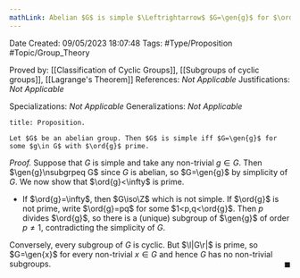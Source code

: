 ```yaml
---
mathLink: Abelian $G$ is simple $\Leftrightarrow$ $G=\gen{g}$ for $\ord{g}$ prime
---
```


<div class="topSpace"></div>

Date Created: 09/05/2023 18:07:48
Tags: #Type/Proposition #Topic/Group_Theory

Proved by: [[Classification of Cyclic Groups]], [[Subgroups of cyclic groups]], [[Lagrange's Theorem]]
References: <i>Not Applicable</i>
Justifications: <i>Not Applicable</i>

Specializations: <i>Not Applicable</i>
Generalizations: <i>Not Applicable</i>

``` ad-Proposition
title: Proposition.

Let $G$ be an abelian group. Then $G$ is simple iff $G=\gen{g}$ for some $g\in G$ with $\ord{g}$ prime.

```

<i>Proof.</i> Suppose that $G$ is simple and take any non-trivial $g\in G$. Then $\gen{g}\nsubgrpeq G$ since $G$ is abelian, so $G=\gen{g}$ by simplicity of $G$. We now show that $\ord{g}<\infty$ is prime.
* If $\ord{g}=\infty$, then $G\iso\Z$ which is not simple. If $\ord{g}$ is not prime, write $\ord{g}=pq$ for some $1<p,q<\ord{g}$. Then $p$ divides $\ord{g}$, so there is a (unique) subgroup of $\gen{g}$ of order $p\neq1$, contradicting the simplicity of $G$.

Conversely, every subgroup of $G$ is cyclic. But $\l|G\r|$ is prime, so $G=\gen{x}$ for every non-trivial $x\in G$ and hence $G$ has no non-trivial subgroups.<span style="float:right;">$\blacksquare$</span>
